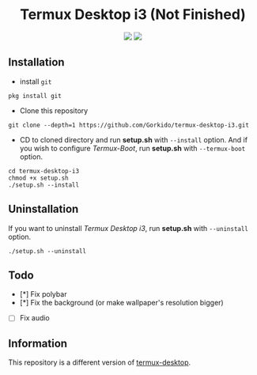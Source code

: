 <div align="center">
  
# Termux Desktop i3 (Not Finished)
 
  <img src="https://img.shields.io/github/license/Gorkido/termux-desktop-i3?style=for-the-badge">
  <img src="https://img.shields.io/github/stars/Gorkido/termux-desktop-i3?style=for-the-badge">
  </div>

## Installation

- install `git`
```
pkg install git
```

- Clone this repository
```
git clone --depth=1 https://github.com/Gorkido/termux-desktop-i3.git
```

- CD to cloned directory and run **setup.sh** with `--install` option. And if you wish to configure *Termux-Boot*, run **setup.sh** with `--termux-boot` option.
```
cd termux-desktop-i3
chmod +x setup.sh
./setup.sh --install
```

## Uninstallation

If you want to uninstall *Termux Desktop i3*, run **setup.sh** with `--uninstall` option.
```
./setup.sh --uninstall
```
## Todo

- [*] Fix polybar
- [*] Fix the background (or make wallpaper's resolution bigger)
- [ ] Fix audio

## Information

This repository is a different version of [termux-desktop](https://github.com/adi1090x/termux-desktop).
